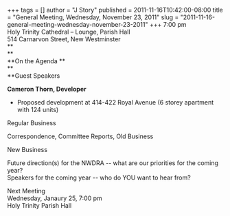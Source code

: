 +++
tags = []
author = "J Story"
published = 2011-11-16T10:42:00-08:00
title = "General Meeting, Wednesday, November 23, 2011"
slug = "2011-11-16-general-meeting-wednesday-november-23-2011"
+++
7:00 pm  
Holy Trinity Cathedral – Lounge, Parish Hall  
514 Carnarvon Street, New Westminster  
**  
**  
**On the Agenda **  
**  
**Guest Speakers 

  
**Cameron Thorn, Developer**

-   Proposed development at 414-422 Royal Avenue (6 storey apartment
    with 124 units)

Regular Business

  

Correspondence, Committee Reports, Old Business  
  

New Business

Future direction(s) for the NWDRA -- what are our priorities for the
coming year?  
Speakers for the coming year -- who do YOU want to hear from?  
  
Next Meeting  
Wednesday, Janaury 25, 7:00 pm  
Holy Trinity Parish Hall
